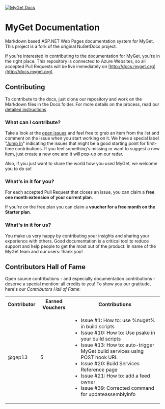 [![MyGet Docs](http://docs.myget.org/images/mygetlogo.png)](http://docs.myget.org)
# MyGet Documentation
Markdown based ASP.NET Web Pages documentation system for MyGet.
This project is a fork of the original NuGetDocs project.

If you're interested in contributing to the documentation for MyGet, you're in the right place.
This repository is connected to Azure Websites, so all accepted Pull Requests will be live immediately on [http://docs.myget.org](http://docs.myget.org).

## Contributing
To contribute to the docs, just clone our repository and work on the Markdown files in the Docs folder. 
For more details on the process, read our [detailed instructions](http://docs.myget.org/docs/Contribute/Contributing-to-MyGet-Documentation).

### What can I contribute?
Take a look at the [open issues](https://github.com/myget/MyGetDocs/issues?page=1&state=open) and feel free to grab an item from the list and comment on the issue when you start working on it.
We have a special label "[Jump In](https://github.com/myget/MyGetDocs/issues?labels=Jump+In&state=open)" indicating the issues that might be a good starting point for first-time contributions.
If you feel something's missing or want to suggest a new item, just create a new one and it will pop-up on our radar.

Also, if you just want to share the world how you used MyGet, we welcome you to do so!

### What's in it for you?
For each accepted Pull Request that closes an issue, you can claim a **free one month extension of your current plan**. 

If you're on the free plan you can claim a **voucher for a free month on the Starter plan**.

### What's in it for us?
You make us very happy by contributing your insights and sharing your experience with others. 
Good documentation is a critical tool to reduce support and help people to get the most out of the product.
In name of the MyGet team and our users: thank you!

## Contributors Hall of Fame
Open source contributions - and especially documentation contributions - deserve a special mention: all credits to you! To show you our gratitude, here's our *Contributors Hall of Fame*:

<table style="width:100%; vertical-align:top;">
	<tr>
		<th style="font-weight:bold;">Contributor</th>
		<th style="font-weight:bold;">Earned Vouchers</th>
		<th style="font-weight:bold;">Contributions</th>
	</tr>
	<tr>
		<td>@gep13</td>
		<td>5</td>
		<td>
			<ul>
				<li>Issue #1: How to: use %nuget% in build scripts</li>
				<li>Issue #10: How to: Use psake in your build scripts</li>
				<li>Issue #13: How to: auto-trigger MyGet build services using POST hook URL</li>
				<li>Issue #20: Build Services Reference page</li>
				<li>Issue #21: How to: add a feed owner</li>
				<li>Issue #39: Corrected command for updateassemblyinfo</li>
			</ul>
		</td>
	</tr>
</table>
